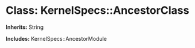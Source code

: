 # Class: KernelSpecs::AncestorClass
**Inherits:** String
    
**Includes:** KernelSpecs::AncestorModule
  




